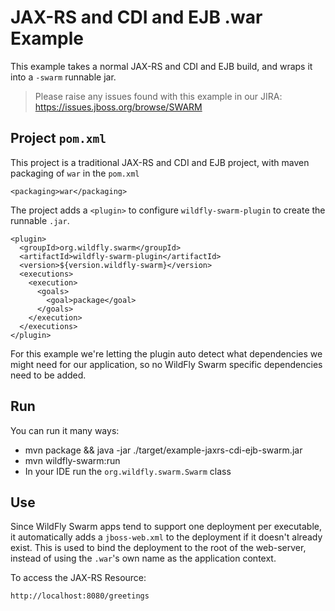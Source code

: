 # JAX-RS and CDI and EJB .war Example

This example takes a normal JAX-RS and CDI and EJB build,
and wraps it into a `-swarm` runnable jar.

> Please raise any issues found with this example in our JIRA:
> https://issues.jboss.org/browse/SWARM

## Project `pom.xml`

This project is a traditional JAX-RS and CDI and EJB project,
with maven packaging of `war` in the `pom.xml`

    <packaging>war</packaging>

The project adds a `<plugin>` to configure `wildfly-swarm-plugin` to
create the runnable `.jar`.

    <plugin>
      <groupId>org.wildfly.swarm</groupId>
      <artifactId>wildfly-swarm-plugin</artifactId>
      <version>${version.wildfly-swarm}</version>
      <executions>
        <execution>
          <goals>
            <goal>package</goal>
          </goals>
        </execution>
      </executions>
    </plugin>

For this example we're letting the plugin auto detect what dependencies
we might need for our application, so no WildFly Swarm specific dependencies
need to be added.

## Run

You can run it many ways:

* mvn package && java -jar ./target/example-jaxrs-cdi-ejb-swarm.jar
* mvn wildfly-swarm:run
* In your IDE run the `org.wildfly.swarm.Swarm` class

## Use

Since WildFly Swarm apps tend to support one deployment per executable, it
automatically adds a `jboss-web.xml` to the deployment if it doesn't already
exist.  This is used to bind the deployment to the root of the web-server,
instead of using the `.war`'s own name as the application context.

To access the JAX-RS Resource:

    http://localhost:8080/greetings
